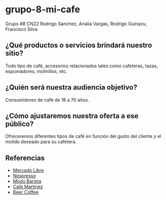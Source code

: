 # grupo-8-mi-cafe
Grupo #8 CN22 Rodrigo Sanchez, Analia Vargas, Rodrigo Guinazu, Francisco Silva

<h2> ¿Qué productos o servicios brindará nuestro sitio? </h2>
<p> Todo tipo de café, accesorios relacionados tales como cafeteras, tazas, espumadores, molinillos, etc. </p>


<h2> ¿Quién será nuestra audiencia objetivo? </h2>
<p> Consumidores de café de 18 a 70 años. </p>

<h2> ¿Cómo ajustaremos nuestra oferta a ese público? </h2>
<p> Ofreceremos diferentes tipos de café en función del gusto del cliente y el molido deseado para su cafetera. </p>

<h2>Referencias</h2>
<ul>
  <li><a href="https://www.mercadolibre.com.ar/">Mercado Libre</a></li>
  <li><a href="https://www.nespresso.com/ar/es/home">Nespresso</a></li>
  <li><a href="https://modobarista.com/">Modo Barista</a></li>
  <li><a href="https://www.cafemartinezonline.com.ar/">Cafe Martinez</a></li>
  <li><a href="https://www.beercoffee.com.ar/">Beer Coffee</a></li>
</ul>

